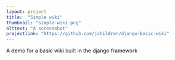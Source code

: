 ```yaml
---
layout: project
title:  "Simple wiki"
thumbnail: "simple-wiki.png"
alttext: "A screenshot"
projectlink: "https://github.com/jchildren/django-basic-wiki"
---
```


A demo for a basic wiki built in the django framework
